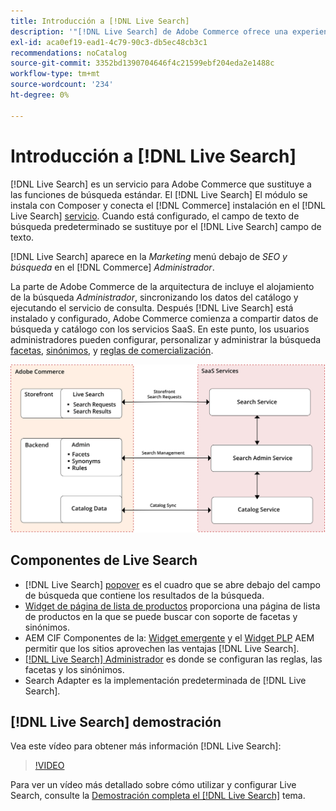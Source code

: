 ```yaml
---
title: Introducción a [!DNL Live Search]
description: '"[!DNL Live Search] de Adobe Commerce ofrece una experiencia de búsqueda rápida, relevante e intuitiva".'
exl-id: aca0ef19-ead1-4c79-90c3-db5ec48cb3c1
recommendations: noCatalog
source-git-commit: 3352bd1390704646f4c21599ebf204eda2e1488c
workflow-type: tm+mt
source-wordcount: '234'
ht-degree: 0%

---
```


# Introducción a [!DNL Live Search]

[!DNL Live Search] es un servicio para Adobe Commerce que sustituye a las funciones de búsqueda estándar. El [!DNL Live Search] El módulo se instala con Composer y conecta el [!DNL Commerce] instalación en el [!DNL Live Search] [servicio](../landing/saas.md). Cuando está configurado, el campo de texto de búsqueda predeterminado se sustituye por el [!DNL Live Search] campo de texto.

[!DNL Live Search] aparece en la *Marketing* menú debajo de *SEO y búsqueda* en el [!DNL Commerce] *Administrador*.

La parte de Adobe Commerce de la arquitectura de incluye el alojamiento de la búsqueda *Administrador*, sincronizando los datos del catálogo y ejecutando el servicio de consulta. Después [!DNL Live Search] está instalado y configurado, Adobe Commerce comienza a compartir datos de búsqueda y catálogo con los servicios SaaS. En este punto, los usuarios administradores pueden configurar, personalizar y administrar la búsqueda [facetas](facets.md), [sinónimos](synonyms.md), y [reglas de comercialización](category-merch.md).

![Diagrama de arquitectura de Live Search](assets/architecture-diagram.svg)

## Componentes de Live Search

* [!DNL Live Search] [popover](storefront-popover.md) es el cuadro que se abre debajo del campo de búsqueda que contiene los resultados de la búsqueda.
* [Widget de página de lista de productos](plp-styling.md) proporciona una página de lista de productos en la que se puede buscar con soporte de facetas y sinónimos.
* AEM CIF Componentes de la: [Widget emergente](https://github.com/adobe/aem-cif-guides-venia/pull/319) y el [Widget PLP](https://github.com/adobe/aem-cif-guides-venia/pull/320) AEM permitir que los sitios aprovechen las ventajas [!DNL Live Search].
* [[!DNL Live Search] Administrador](workspace.md) es donde se configuran las reglas, las facetas y los sinónimos.
* Search Adapter es la implementación predeterminada de [!DNL Live Search].

## [!DNL Live Search] demostración

Vea este vídeo para obtener más información [!DNL Live Search]:

>[!VIDEO](https://video.tv.adobe.com/v/3418679?quality=12&learn=on)

Para ver un vídeo más detallado sobre cómo utilizar y configurar Live Search, consulte la [Demostración completa el [!DNL Live Search]](https://experienceleague.adobe.com/docs/commerce-learn/tutorials/marketing/live-search-full-demonstration.html) tema.
